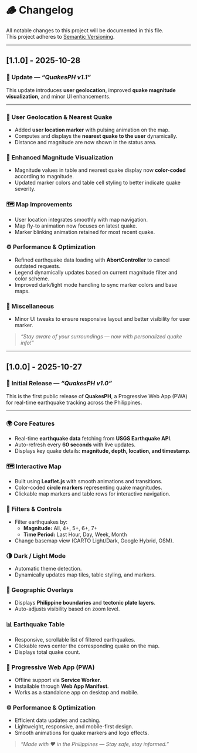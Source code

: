 # 🪵 Changelog

All notable changes to this project will be documented in this file.  
This project adheres to [Semantic Versioning](https://semver.org/).

---

## [1.1.0] - 2025-10-28
### 🚀 Update — *“QuakesPH v1.1”*

This update introduces **user geolocation**, improved **quake magnitude visualization**, and minor UI enhancements.

---

### 📍 User Geolocation & Nearest Quake
- Added **user location marker** with pulsing animation on the map.
- Computes and displays the **nearest quake to the user** dynamically.
- Distance and magnitude are now shown in the status area.

### 🎨 Enhanced Magnitude Visualization
- Magnitude values in table and nearest quake display now **color-coded** according to magnitude.
- Updated marker colors and table cell styling to better indicate quake severity.

### 🗺️ Map Improvements
- User location integrates smoothly with map navigation.
- Map fly-to animation now focuses on latest quake.
- Marker blinking animation retained for most recent quake.

### ⚙️ Performance & Optimization
- Refined earthquake data loading with **AbortController** to cancel outdated requests.
- Legend dynamically updates based on current magnitude filter and color scheme.
- Improved dark/light mode handling to sync marker colors and base maps.

### 🧩 Miscellaneous
- Minor UI tweaks to ensure responsive layout and better visibility for user marker.

> *“Stay aware of your surroundings — now with personalized quake info!”*

---

## [1.0.0] - 2025-10-27
### 🎉 Initial Release — *“QuakesPH v1.0”*

This is the first public release of **QuakesPH**, a Progressive Web App (PWA) for real-time earthquake tracking across the Philippines.

---

### 🌍 Core Features
- Real-time **earthquake data** fetching from **USGS Earthquake API**.
- Auto-refresh every **60 seconds** with live updates.
- Displays key quake details: **magnitude, depth, location, and timestamp**.

### 🗺️ Interactive Map
- Built using **Leaflet.js** with smooth animations and transitions.
- Color-coded **circle markers** representing quake magnitudes.
- Clickable map markers and table rows for interactive navigation.

### 🧩 Filters & Controls
- Filter earthquakes by:
  - **Magnitude:** All, 4+, 5+, 6+, 7+  
  - **Time Period:** Last Hour, Day, Week, Month  
- Change basemap view (CARTO Light/Dark, Google Hybrid, OSM).

### 🌗 Dark / Light Mode
- Automatic theme detection.
- Dynamically updates map tiles, table styling, and markers.

### 🧭 Geographic Overlays
- Displays **Philippine boundaries** and **tectonic plate layers**.
- Auto-adjusts visibility based on zoom level.

### 📊 Earthquake Table
- Responsive, scrollable list of filtered earthquakes.
- Clickable rows center the corresponding quake on the map.
- Displays total quake count.

### 📱 Progressive Web App (PWA)
- Offline support via **Service Worker**.
- Installable through **Web App Manifest**.
- Works as a standalone app on desktop and mobile.

### ⚙️ Performance & Optimization
- Efficient data updates and caching.
- Lightweight, responsive, and mobile-first design.
- Smooth animations for quake markers and logo effects.

> *“Made with ❤️ in the Philippines — Stay safe, stay informed.”*
